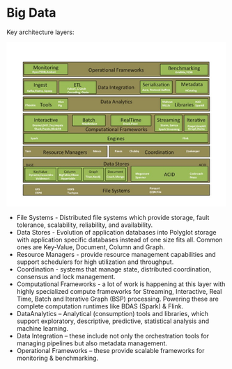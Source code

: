 # Big Data

Key architecture layers:

![Big Data](https://github.com/rkq/docs/blob/master/pics/big_data.jpg)

* File Systems - Distributed file systems which provide storage, fault tolerance, scalability, reliability, and availability.
* Data Stores - Evolution of application databases into Polyglot storage with application specific databases instead of one size fits all. Common ones are Key-Value, Document, Column and Graph.
* Resource Managers - provide resource management capabilities and support schedulers for high utilization and throughput.
* Coordination - systems that manage state, distributed coordination, consensus and lock management.
* Computational Frameworks - a lot of work is happening at this layer with highly specialized compute frameworks for Streaming, Interactive, Real Time, Batch and Iterative Graph (BSP) processing. Powering these are complete computation runtimes like BDAS (Spark) & Flink.
* DataAnalytics – Analytical (consumption) tools and libraries, which support exploratory, descriptive, predictive, statistical analysis and machine learning.
* Data Integration – these include not only the orchestration tools for managing pipelines but also metadata management.
* Operational Frameworks – these provide scalable frameworks for monitoring & benchmarking.